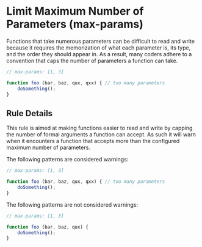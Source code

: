 # Limit Maximum Number of Parameters (max-params)

Functions that take numerous parameters can be difficult to read and write because it requires the memorization of what each parameter is, its type, and the order they should appear in. As a result, many coders adhere to a convention that caps the number of parameters a function can take.

```js
// max-params: [1, 3]

function foo (bar, baz, qux, qxx) { // too many parameters
    doSomething();
}
```

## Rule Details

This rule is aimed at making functions easier to read and write by capping the number of formal arguments a function can accept. As such it will warn when it encounters a function that accepts more than the configured maximum number of parameters.

The following patterns are considered warnings:

```js
// max-params: [1, 3]

function foo (bar, baz, qux, qxx) { // too many parameters
    doSomething();
}
```

The following patterns are not considered warnings:

```js
// max-params: [1, 3]

function foo (bar, baz, qux) {
    doSomething();
}
```
